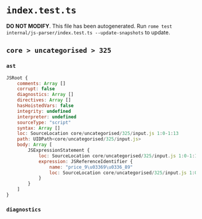 # `index.test.ts`

**DO NOT MODIFY**. This file has been autogenerated. Run `rome test internal/js-parser/index.test.ts --update-snapshots` to update.

## `core > uncategorised > 325`

### `ast`

```javascript
JSRoot {
	comments: Array []
	corrupt: false
	diagnostics: Array []
	directives: Array []
	hasHoistedVars: false
	integrity: undefined
	interpreter: undefined
	sourceType: "script"
	syntax: Array []
	loc: SourceLocation core/uncategorised/325/input.js 1:0-1:13
	path: UIDPath<core/uncategorised/325/input.js>
	body: Array [
		JSExpressionStatement {
			loc: SourceLocation core/uncategorised/325/input.js 1:0-1:13
			expression: JSReferenceIdentifier {
				name: "price_9\u03369\u0336_89"
				loc: SourceLocation core/uncategorised/325/input.js 1:0-1:13 (price_9\u03369\u0336_89)
			}
		}
	]
}
```

### `diagnostics`

```

```
